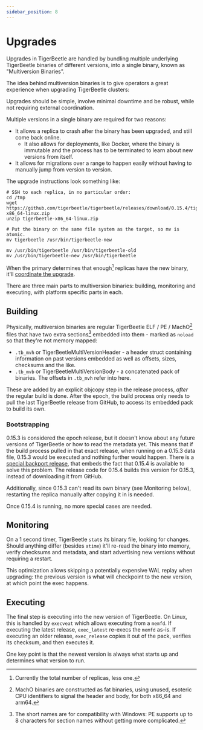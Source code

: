 ```yaml
---
sidebar_position: 8
---
```


# Upgrades

Upgrades in TigerBeetle are handled by bundling multiple underlying TigerBeetle binaries of
different versions, into a single binary, known as "Multiversion Binaries".

The idea behind multiversion binaries is to give operators a great experience when upgrading
TigerBeetle clusters:

Upgrades should be simple, involve minimal downtime and be robust, while not requiring external
coordination.

Multiple versions in a single binary are required for two reasons:
* It allows a replica to crash after the binary has been upgraded, and still come back online.
  * It also allows for deployments, like Docker, where the binary is immutable and the process
    has to be terminated to learn about new versions from itself.
* It allows for migrations over a range to happen easily without having to manually jump from
  version to version.

The upgrade instructions look something like:

```
# SSH to each replica, in no particular order:
cd /tmp
wget https://github.com/tigerbeetle/tigerbeetle/releases/download/0.15.4/tigerbeetle-x86_64-linux.zip
unzip tigerbeetle-x86_64-linux.zip

# Put the binary on the same file system as the target, so mv is atomic.
mv tigerbeetle /usr/bin/tigerbeetle-new

mv /usr/bin/tigerbeetle /usr/bin/tigerbeetle-old
mv /usr/bin/tigerbeetle-new /usr/bin/tigerbeetle
```

When the primary determines that enough[^1] replicas have the new binary, it'll [coordinate the
 upgrade](https://github.com/tigerbeetle/tigerbeetle/pull/1670).

[^1]: Currently the total number of replicas, less one.

There are three main parts to multiversion binaries: building, monitoring and executing, with
platform specific parts in each.

## Building
Physically, multiversion binaries are regular TigerBeetle ELF / PE / MachO[^2] files that have two
extra sections[^3] embedded into them - marked as `noload` so that they're not memory mapped:
* `.tb_mvh` or TigerBeetleMultiVersionHeader - a header struct containing information on past
  versions embedded as well as offsets, sizes, checksums and the like.
* `.tb_mvb` or TigerBeetleMultiVersionBody - a concatenated pack of binaries. The offsets in
  `.tb_mvh` refer into here.

[^2]: MachO binaries are constructed as fat binaries, using unused, esoteric CPU identifiers to
signal the header and body, for both x86_64 and arm64.

[^3]: The short names are for compatibility with Windows: PE supports up to 8 characters for
section names without getting more complicated.

These are added by an explicit objcopy step in the release process, _after_ the regular build is
done. After the epoch, the build process only needs to pull the last TigerBeetle release from
GitHub, to access its embedded pack to build its own.

### Bootstrapping
0.15.3 is considered the epoch release, but it doesn't know about any future versions of
TigerBeetle or how to read the metadata yet. This means that if the build process pulled in that
exact release, when running on a 0.15.3 data file, 0.15.3 would be executed and nothing further
would happen. There is a [special backport
release](https://github.com/tigerbeetle/tigerbeetle/pull/1935), that embeds the fact that 0.15.4 is
available to solve this problem. The release code for 0.15.4 builds this version for 0.15.3,
instead of downloading it from GitHub.

Additionally, since 0.15.3 can't read its own binary (see Monitoring below), restarting the replica
manually after copying it in is needed.

Once 0.15.4 is running, no more special cases are needed.

## Monitoring
On a 1 second timer, TigerBeetle `stat`s its binary file, looking for changes. Should anything
differ (besides `atime`) it'll re-read the binary into memory, verify checksums and metadata, and
start advertising new versions without requiring a restart.

This optimization allows skipping a potentially expensive WAL replay when upgrading: the previous
version is what will checkpoint to the new version, at which point the exec happens.

## Executing
The final step is executing into the new version of TigerBeetle. On Linux, this is handled by
`execveat` which allows executing from a `memfd`. If executing the latest release, `exec_latest`
re-execs the `memfd` as-is. If executing an older release, `exec_release` copies it out of the
pack, verifies its checksum, and then executes it.

One key point is that the newest version is always what starts up and determines what version to
run.
